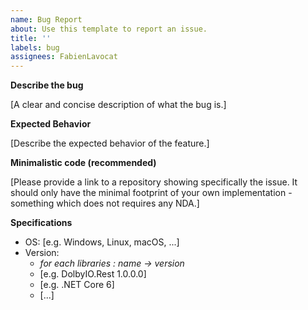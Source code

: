 ```yaml
---
name: Bug Report
about: Use this template to report an issue.
title: ''
labels: bug
assignees: FabienLavocat
---
```


**Describe the bug**

[A clear and concise description of what the bug is.]

**Expected Behavior**

[Describe the expected behavior of the feature.]

**Minimalistic code (recommended)**

[Please provide a link to a repository showing specifically the issue. It should only have the minimal footprint of your own implementation - something which does not requires any NDA.]

**Specifications**

-   OS: [e.g. Windows, Linux, macOS, ...]
-   Version:
    -   _for each libraries : name -> version_
    -   [e.g. DolbyIO.Rest 1.0.0.0]
    -   [e.g. .NET Core 6]
    -   [...]
